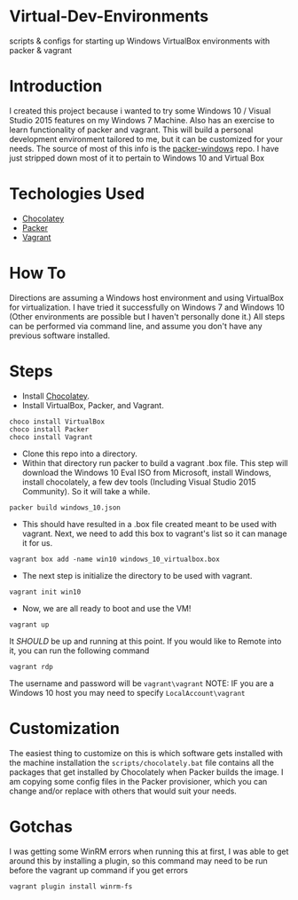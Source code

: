 # Virtual-Dev-Environments
scripts &amp; configs for starting up Windows VirtualBox environments with packer &amp; vagrant

# Introduction
I created this project because i wanted to try some Windows 10 / Visual Studio 2015 features on my Windows 7 Machine.  Also has an exercise to learn functionality of packer and vagrant.  This will build a personal development environment tailored to me, but it can be customized for your needs.  The source of most of this info is the [packer-windows](http://github.com/joefitzgerald/packer-windows) repo.  I have just stripped down most of it to pertain to Windows 10 and Virtual Box

# Techologies Used

- [Chocolatey](https://chocolatey.org/)
- [Packer](http://packer.io/)
- [Vagrant](http://vagrantup.com/)

# How To
Directions are assuming a Windows host environment and using VirtualBox for virtualization.  I have tried it successfully on Windows 7 and Windows 10 (Other environments are possible but I haven't personally done it.) All steps can be performed via command line, and assume you don't have any previous software installed.

# Steps
* Install [Chocolatey](http://chocolatey.org/).
* Install VirtualBox, Packer, and Vagrant.

````
choco install VirtualBox
choco install Packer
choco install Vagrant
````

* Clone this repo into a directory.
* Within that directory run packer to build a vagrant .box file. This step will download the Windows 10 Eval ISO from Microsoft, install Windows, install chocolately, a few dev tools (Including Visual Studio 2015 Community).  So it will take a while.

`````
packer build windows_10.json
`````
* This should have resulted in a .box file created meant to be used with vagrant.  Next, we need to add this box to vagrant's list so it can manage it for us.

`````
vagrant box add -name win10 windows_10_virtualbox.box
`````
* The next step is initialize the directory to be used with vagrant.
````
vagrant init win10
````
* Now, we are all ready to boot and use the VM!
````
vagrant up
````

It *SHOULD* be up and running at this point. If you would like to Remote into it, you can run the following command
````
vagrant rdp
````
The username and password will be `vagrant\vagrant` NOTE: IF you are a Windows 10 host you may need to specify `LocalAccount\vagrant`

# Customization

The easiest thing to customize on this is which software gets installed with the machine installation the `scripts/chocolately.bat` file contains all the packages that get installed by Chocolately when Packer builds the image.  I am copying some config files in the Packer provisioner, which you can change and/or replace with others that would suit your needs.

# Gotchas

I was getting some WinRM errors when running this at first, I was able to get around this by installing a plugin, so this command may need to be run before the vagrant up command if you get errors
````
vagrant plugin install winrm-fs
````



